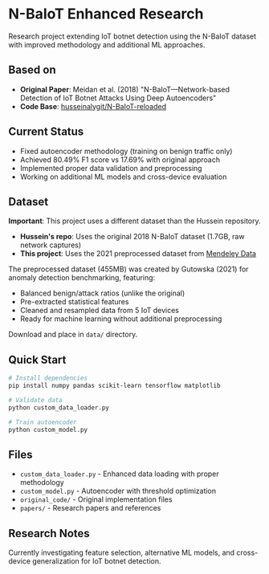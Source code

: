# N-BaIoT Enhanced Research

Research project extending IoT botnet detection using the N-BaIoT dataset with improved methodology and additional ML approaches.

## Based on

- **Original Paper**: Meidan et al. (2018) "N-BaIoT—Network-based Detection of IoT Botnet Attacks Using Deep Autoencoders"
- **Code Base**: [husseinalygit/N-BaIoT-reloaded](https://github.com/husseinalygit/N-BaIoT-reloaded)

## Current Status

- Fixed autoencoder methodology (training on benign traffic only)
- Achieved 80.49% F1 score vs 17.69% with original approach
- Implemented proper data validation and preprocessing
- Working on additional ML models and cross-device evaluation

## Dataset

**Important**: This project uses a different dataset than the Hussein repository.

- **Hussein's repo**: Uses the original 2018 N-BaIoT dataset (1.7GB, raw network captures)
- **This project**: Uses the 2021 preprocessed dataset from [Mendeley Data](https://data.mendeley.com/datasets/hpbszmrns7/1)

The preprocessed dataset (455MB) was created by Gutowska (2021) for anomaly detection benchmarking, featuring:
- Balanced benign/attack ratios (unlike the original)
- Pre-extracted statistical features 
- Cleaned and resampled data from 5 IoT devices
- Ready for machine learning without additional preprocessing

Download and place in `data/` directory.

## Quick Start

```bash
# Install dependencies
pip install numpy pandas scikit-learn tensorflow matplotlib

# Validate data
python custom_data_loader.py

# Train autoencoder
python custom_model.py
```

## Files

- `custom_data_loader.py` - Enhanced data loading with proper methodology
- `custom_model.py` - Autoencoder with threshold optimization  
- `original_code/` - Original implementation files
- `papers/` - Research papers and references

## Research Notes

Currently investigating feature selection, alternative ML models, and cross-device generalization for IoT botnet detection.